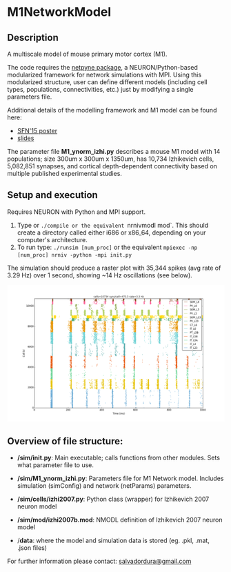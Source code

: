 # M1NetworkModel
## Description
A multiscale model of mouse primary motor cortex (M1).

The code requires the [netpyne package](https://github.com/Neurosim-lab/netpyne), a NEURON/Python-based modularized framework for network simulations with MPI. Using this modularized structure, user can define different models (including cell types, populations, connectivities, etc.) just by modifying a single parameters file. 

Additional details of the modelling framework and M1 model can be found here:

* [SFN'15 poster](http://neurosimlab.org/salvadord/sfn15-sal-final.pdf)
* [slides](https://drive.google.com/file/d/0B8v-knmZRjhtVl9BOFY2bzlWSWs/view?usp=sharing)       
 
The parameter file **M1_ynorm_izhi.py** describes a mouse M1 model with 14 populations; size 300um x 300um x 1350um, has 10,734 Izhikevich cells, 5,082,851 synapses, and cortical depth-dependent connectivity based on multiple published experimental studies.
       
## Setup and execution

Requires NEURON with Python and MPI support. 

1. Type or `./compile or the equivalent `nrnivmodl mod`. This should create a directory called either i686 or x86_64, depending on your computer's architecture. 
2. To run type: `./runsim [num_proc]` or the equivalent `mpiexec -np [num_proc] nrniv -python -mpi init.py`

The simulation should produce a raster plot with 35,344 spikes (avg rate of 3.29 Hz) over 1 second, showing ~14 Hz oscillations (see below).

![Raster plot](/sim/raster.png?raw=true "Raster plot of simulation")


## Overview of file structure:

* **/sim/init.py**: Main executable; calls functions from other modules. Sets what parameter file to use.

* **/sim/M1_ynorm_izhi.py**: Parameters file for M1 Network model. Includes simulation (simConfig) and network (netParams) parameters. 

* **/sim/cells/izhi2007.py**: Python class (wrapper) for Izhikevich 2007 neuron model

* **/sim/mod/izhi2007b.mod**: NMODL definition of Izhikevich 2007 neuron model

* /**data**: where the model and simulation data is stored (eg. .pkl, .mat, .json files) 


For further information please contact: salvadordura@gmail.com 

